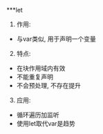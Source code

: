 ***let
1. 作用:
  * 与var类似, 用于声明一个变量
2. 特点:
  * 在块作用域内有效
  * 不能重复声明
  * 不会预处理, 不存在提升
3. 应用:
  * 循环遍历加监听
  * 使用let取代var是趋势
  
  